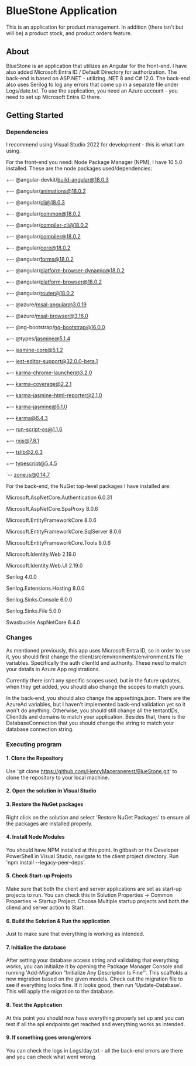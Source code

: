 # BlueStone Application

This is an application for product management. In addition (there isn't but will be) a product stock, and product orders feature.

## About 

BlueStone is an application that utilizes an Angular for the front-end. I have also added Microsoft Entra ID / Default Directory for authorization. 
The back-end is based on ASP.NET - utilizing .NET 8 and C# 12.0.
The back-end also uses Serilog to log any errors that come up in a separate file under Logs/date.txt.
To use the application, you need an Azure account - you need to set up Microsoft Entra ID there.

## Getting Started

### Dependencies

I recommend using Visual Studio 2022 for development - this is what I am using.

For the front-end you need: Node Package Manager (NPM), I have 10.5.0  installed. 
These are the node packages used/dependencies:

+-- @angular-devkit/build-angular@18.0.3

+-- @angular/animations@18.0.2

+-- @angular/cli@18.0.3

+-- @angular/common@18.0.2

+-- @angular/compiler-cli@18.0.2

+-- @angular/compiler@18.0.2

+-- @angular/core@18.0.2

+-- @angular/forms@18.0.2

+-- @angular/platform-browser-dynamic@18.0.2

+-- @angular/platform-browser@18.0.2

+-- @angular/router@18.0.2

+-- @azure/msal-angular@3.0.19

+-- @azure/msal-browser@3.16.0

+-- @ng-bootstrap/ng-bootstrap@16.0.0

+-- @types/jasmine@5.1.4

+-- jasmine-core@5.1.2

+-- jest-editor-support@32.0.0-beta.1

+-- karma-chrome-launcher@3.2.0

+-- karma-coverage@2.2.1

+-- karma-jasmine-html-reporter@2.1.0

+-- karma-jasmine@5.1.0

+-- karma@6.4.3

+-- run-script-os@1.1.6

+-- rxjs@7.8.1

+-- tslib@2.6.3

+-- typescript@5.4.5

`-- zone.js@0.14.7 

For the back-end, the NuGet top-level packages I have installed are:

Microsoft.AspNetCore.Authentication 6.0.31

Microsoft.AspNetCore.SpaProxy 8.0.6

Microsoft.EntityFrameworkCore 8.0.6

Microsoft.EntityFrameworkCore.SqlServer 8.0.6

Microsoft.EntityFrameworkCore.Tools 8.0.6

Microsoft.Identity.Web 2.19.0

Microsoft.Identity.Web.UI 2.19.0

Serilog 4.0.0

Serilog.Extensions.Hosting 8.0.0

Serilog.Sinks.Console 6.0.0

Serilog.Sinks.File 5.0.0

Swasbuckle.AspNetCore 6.4.0


### Changes

As mentioned previously, this app uses Microsoft Entra ID, so in order to use it, you should first change the client/src/environments/environment.ts file variables.
Specifically the auth clientId and authority. These need to match your details in Azure App registrations.

Currently there isn't any specific scopes used, but in the future updates, when they get added, you should also change the scopes to match yours.

In the back-end, you should also change the appsettings.json. There are the AzureAd variables, but I haven't implemented back-end validation yet so it won't do anything. Otherwise, you should still change all the tentantIDs, ClientIds and domains to match your application.
Besides that, there is the DatabaseConnection that you should change the string to match your database connection string.

### Executing program

#### 1. Clone the Repository
Use 'git clone https://github.com/HenryMaceraperest/BlueStone.git' to clone the repository to your local machine.

#### 2. Open the solution in Visual Studio

#### 3. Restore the NuGet packages
Right click on the solution and select 'Restore NuGet Packages' to ensure all the packages are installed properly.

#### 4. Install Node Modules
You should have NPM installed at this point. In gitbash or the Developer PowerShell in Visual Studio, navigate to the client project directory.
Run 'npm install --legacy-peer-deps'.

#### 5. Check Start-up Projects
Make sure that both the client and server applications are set as start-up projects to run.
You can check this in Solution Properties -> Common Properties -> Startup Project. Choose Multiple startup projects and both the cliend and server action to Start. 

#### 6. Build the Solution & Run the application
Just to make sure that everything is working as intended.

#### 7. Initialize the database
After setting your database access string and validating that everything works, you can initialize it by opening the Package Manager Console and running 'Add-Migration "Initialize Any Description Is Fine"'. This scaffolds a new migration based on the given models.
Check out the migration file to see if everything looks fine. If it looks good, then run 'Update-Database'. This will apply the migration to the database.

#### 8. Test the Application
At this point you should now have everything properly set up and you can test if all the api endpoints get reached and everything works as intended.

#### 9. If something goes wrong/errors
You can check the logs in Logs/day.txt - all the back-end errors are there and you can check what went wrong.

